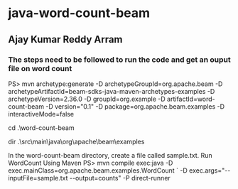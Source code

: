 # java-word-count-beam

## Ajay Kumar Reddy Arram

### The steps need to be followed to run the code and get an ouput file on word count


PS> mvn archetype:generate -D archetypeGroupId=org.apache.beam -D archetypeArtifactId=beam-sdks-java-maven-archetypes-examples -D archetypeVersion=2.36.0 -D groupId=org.example -D artifactId=word-count-beam -D version="0.1" -D package=org.apache.beam.examples -D interactiveMode=false

cd .\word-count-beam

dir .\src\main\java\org\apache\beam\examples

In the word-count-beam directory, create a file called sample.txt.
Run WordCount Using Maven
PS> mvn compile exec:java -D exec.mainClass=org.apache.beam.examples.WordCount ` -D exec.args="--inputFile=sample.txt --output=counts" -P direct-runner
